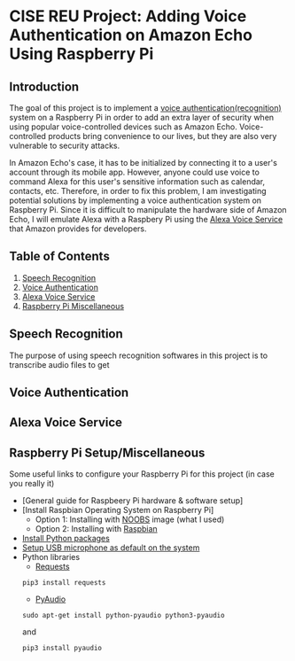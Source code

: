 # CISE REU Project: Adding Voice Authentication on Amazon Echo Using Raspberry Pi
## Introduction
The goal of this project is to implement a [voice authentication(recognition)](https://en.wikipedia.org/wiki/Speaker_recognition) system on a Raspberry Pi in order to add an extra layer of security when using popular voice-controlled devices such as Amazon Echo. Voice-controlled products bring convenience to our lives, but they are also very vulnerable to security attacks. 

In Amazon Echo's case, it has to be initialized by connecting it to a user's account through its mobile app. However, anyone could use voice to command Alexa for this user's sensitive information such as calendar, contacts, etc. Therefore, in order to fix this problem, I am investigating potential solutions by implementing a voice authentication system on Raspberry Pi. Since it is difficult to manipulate the hardware side of Amazon Echo, I will emulate Alexa with a Raspbery Pi using the [Alexa Voice Service](https://developer.amazon.com/alexa-voice-service) that Amazon provides for developers.

## Table of Contents
1. [Speech Recognition](#sr)
2. [Voice Authentication](#va)
3. [Alexa Voice Service](#avs)
4. [Raspberry Pi Miscellaneous](#rp)

## Speech Recognition <a name="sr"></a>
The purpose of using speech recognition softwares in this project is to transcribe audio files to get

## Voice Authentication <a name="va"></a>

## Alexa Voice Service <a name="avs"></a>

## Raspberry Pi Setup/Miscellaneous <a name="rp"></a>
Some useful links to configure your Raspberry Pi for this project (in case you really it)
* [General guide for Raspbeery Pi hardware & software setup]
* [Install Raspbian Operating System on Raspberry Pi]
  * Option 1: Installing with [NOOBS](https://www.raspberrypi.org/documentation/installation/noobs.md) image (what I used)
  * Option 2: Installing with [Raspbian](https://www.raspberrypi.org/documentation/installation/installing-images/README.md)
* [Install Python packages](https://www.raspberrypi.org/documentation/linux/software/python.md)
* [Setup USB microphone as default on the system](https://raspberrypi.stackexchange.com/questions/37177/best-way-to-setup-usb-mic-as-system-default-on-raspbian-jessie)
* Python libraries
  * [Requests](http://docs.python-requests.org/en/master/user/install/#install)
   ```
   pip3 install requests
   ```
  * [PyAudio](https://people.csail.mit.edu/hubert/pyaudio/)
   ```
   sudo apt-get install python-pyaudio python3-pyaudio
   ```
   and 
   ```
   pip3 install pyaudio
   ```
